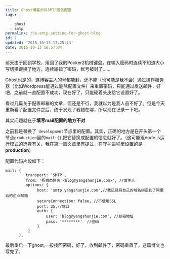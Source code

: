 ```yaml
---
title: Ghost博客邮件SMTP服务配置
tags: |-

  - ghost
  - smtp
permalink: the-smtp-setting-for-ghost-blog
id: 7
updated: '2015-10-13 17:25:43'
date: 2015-10-13 16:57:04
---
```


前天由于回到学校，用回了我的Pocker2机械键盘，在输入密码时连续不知道大小写切换键换了地方，连续输错了密码，帐号被封了……

Ghost也是的，连博客主人的号都能封，还不能（也可能是我不会）通过操作服务器（比如Wordpress能通过删除配置文件）来重置密码，只能通过发送邮件，好吧，之前就一直配置不成功，现在好了，只能硬着头皮给它设置好了。

看过几篇关于配置邮箱的文章，但还是不行，我就以为是我人品不好了。但是今天重新看了配置文件之后，终于发现了我错在哪，所以现在记录一下吧。

其实问题就在于**填写mail配置的地方不对**

之前我是替换了` development`节点里的配置。其实，正确的地方是在开头第一个节点`production`里的`mail:{}`,把它替换成配置的信息就好了。（这可能跟node.js运行模式的选择有关，我在第一篇文章里有提过，在守护进程里设置的是**production**）

配置代码片段如下：

    mail: {
             transport: 'SMTP',
             from: '杨舜杰博客 <blog@yangshunjie.com>', //发件人
             options: {
                  host: 'smtp.yangshunjie.com',//我已经将自己的域名绑定到了阿里云的企业邮箱
                  secureConnection: false, //不使用SSL                     
                  port: 25,//端口
                  auth: {
                      user: 'blog@yangshunjie.com', //邮箱地址
                      pass: '********'  //密码
                  }
              }
          },

最后重启一下ghost,一按找回密码，好了，收到邮件了，密码重置了，这篇博文也写完了。
